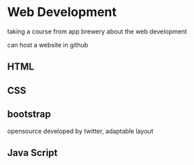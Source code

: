 # Web Development

taking a course from app brewery about the web development

can host a website in github

## HTML

## CSS

## bootstrap

opensource developed by twitter,  adaptable layout

## Java Script
